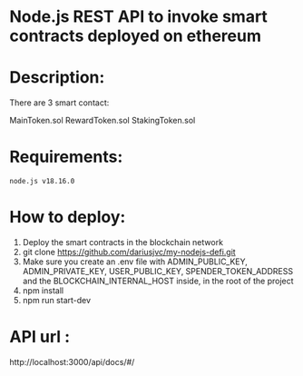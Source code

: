 # Node.js REST API to invoke smart contracts deployed on ethereum

# Description:
There are 3 smart contact:

MainToken.sol
RewardToken.sol
StakingToken.sol

# Requirements:

```shell
node.js v18.16.0
```

# How to deploy:
1. Deploy the smart contracts in the blockchain network
2. git clone https://github.com/dariusjvc/my-nodejs-defi.git
3. Make sure you create an .env file with ADMIN_PUBLIC_KEY, ADMIN_PRIVATE_KEY, USER_PUBLIC_KEY, SPENDER_TOKEN_ADDRESS and the BLOCKCHAIN_INTERNAL_HOST inside, in the root of the project
4. npm install
5. npm run start-dev


# API url :
http://localhost:3000/api/docs/#/
